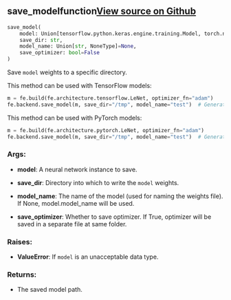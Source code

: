 ## save_model<span class="tag">function</span><a class="sourcelink" href=https://github.com/fastestimator/fastestimator/blob/r1.1/fastestimator/backend/save_model.py/#L23-L76>View source on Github</a>
```python
save_model(
	model: Union[tensorflow.python.keras.engine.training.Model, torch.nn.modules.module.Module],
	save_dir: str,
	model_name: Union[str, NoneType]=None,
	save_optimizer: bool=False
)
```
Save `model` weights to a specific directory.

This method can be used with TensorFlow models:
```python
m = fe.build(fe.architecture.tensorflow.LeNet, optimizer_fn="adam")
fe.backend.save_model(m, save_dir="/tmp", model_name="test")  # Generates 'test.h5' file inside /tmp directory
```

This method can be used with PyTorch models:
```python
m = fe.build(fe.architecture.pytorch.LeNet, optimizer_fn="adam")
fe.backend.save_model(m, save_dir="/tmp", model_name="test")  # Generates 'test.pt' file inside /tmp directory
```


<h3>Args:</h3>


* **model**: A neural network instance to save.

* **save_dir**: Directory into which to write the `model` weights.

* **model_name**: The name of the model (used for naming the weights file). If None, model.model_name will be used.

* **save_optimizer**: Whether to save optimizer. If True, optimizer will be saved in a separate file at same folder. 

<h3>Raises:</h3>


* **ValueError**: If `model` is an unacceptable data type.

<h3>Returns:</h3>

<ul class="return-block"><li>    The saved model path.

</li></ul>

